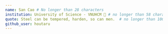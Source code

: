 ```yaml
---
name: San Cao # No longer than 28 characters
institution: University of Science - VNUHCM 🚩 # no longer than 58 characters
quote: Steel can be tempered, harden, so can men.  # no longer than 100 characters, avoid using quotes(") to guarantee the format remains the same.
github_user: houtaru
---
```

